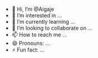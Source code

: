 - 👋 Hi, I’m @Aigaje
- 👀 I’m interested in ...
- 🌱 I’m currently learning ...
- 💞️ I’m looking to collaborate on ...
- 📫 How to reach me ...
- 😄 Pronouns: ...
- ⚡ Fun fact: ...

<!---
Aigaje/Aigaje is a ✨ special ✨ repository because its `README.md` (this file) appears on your GitHub profile.
You can click the Preview link to take a look at your changes.
--->
